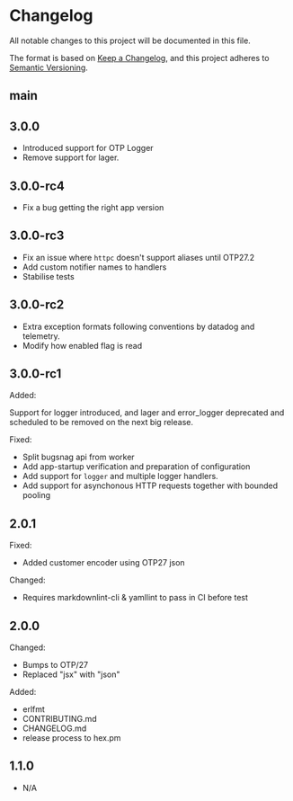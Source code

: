 # Changelog

All notable changes to this project will be documented in this file.

The format is based on [Keep a Changelog](https://keepachangelog.com/en/1.1.0/),
and this project adheres to [Semantic Versioning](https://semver.org/spec/v2.0.0.html).

## main

## 3.0.0

- Introduced support for OTP Logger
- Remove support for lager.

## 3.0.0-rc4

- Fix a bug getting the right app version

## 3.0.0-rc3

- Fix an issue where `httpc` doesn't support aliases until OTP27.2
- Add custom notifier names to handlers
- Stabilise tests

## 3.0.0-rc2

- Extra exception formats following conventions by datadog and telemetry.
- Modify how enabled flag is read

## 3.0.0-rc1

Added:

Support for logger introduced, and lager and error_logger deprecated and scheduled to be removed on the next big release.

Fixed:

- Split bugsnag api from worker
- Add app-startup verification and preparation of configuration
- Add support for `logger` and multiple logger handlers.
- Add support for asynchonous HTTP requests together with bounded pooling

## 2.0.1

Fixed:

- Added customer encoder using OTP27 json

Changed:

- Requires markdownlint-cli & yamllint to pass in CI before test

## 2.0.0

Changed:

- Bumps to OTP/27
- Replaced "jsx" with "json"

Added:

- erlfmt
- CONTRIBUTING.md
- CHANGELOG.md
- release process to hex.pm

## 1.1.0

- N/A
